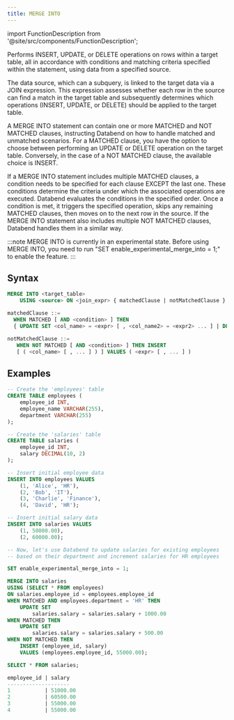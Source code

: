 ```yaml
---
title: MERGE INTO
---
```

import FunctionDescription from '@site/src/components/FunctionDescription';

<FunctionDescription description="Introduced: v1.2.89"/>

Performs INSERT, UPDATE, or DELETE operations on rows within a target table, all in accordance with conditions and matching criteria specified within the statement, using data from a specified source.

The data source, which can a subquery, is linked to the target data via a JOIN expression. This expression assesses whether each row in the source can find a match in the target table and subsequently determines which operations (INSERT, UPDATE, or DELETE) should be applied to the target table.

A MERGE INTO statement can contain one or more MATCHED and NOT MATCHED clauses, instructing Databend on how to handle matched and unmatched scenarios. For a MATCHED clause, you have the option to choose between performing an UPDATE or DELETE operation on the target table. Conversely, in the case of a NOT MATCHED clause, the available choice is INSERT.

If a MERGE INTO statement includes multiple MATCHED clauses, a condition needs to be specified for each clause EXCEPT the last one. These conditions determine the criteria under which the associated operations are executed. Databend evaluates the conditions in the specified order. Once a condition is met, it triggers the specified operation, skips any remaining MATCHED clauses, then moves on to the next row in the source. If the MERGE INTO statement also includes multiple NOT MATCHED clauses, Databend handles them in a similar way.

:::note
MERGE INTO is currently in an experimental state. Before using MERGE INTO, you need to run "SET enable_experimental_merge_into = 1;" to enable the feature.
:::

## Syntax

```sql
MERGE INTO <target_table> 
    USING <source> ON <join_expr> { matchedClause | notMatchedClause } [ ... ]

matchedClause ::=
  WHEN MATCHED [ AND <condition> ] THEN 
  { UPDATE SET <col_name> = <expr> [ , <col_name2> = <expr2> ... ] | DELETE } 

notMatchedClause ::=
   WHEN NOT MATCHED [ AND <condition> ] THEN INSERT 
   [ ( <col_name> [ , ... ] ) ] VALUES ( <expr> [ , ... ] )
```

## Examples

```sql
-- Create the 'employees' table
CREATE TABLE employees (
    employee_id INT,
    employee_name VARCHAR(255),
    department VARCHAR(255)
);

-- Create the 'salaries' table
CREATE TABLE salaries (
    employee_id INT,
    salary DECIMAL(10, 2)
);

-- Insert initial employee data
INSERT INTO employees VALUES
    (1, 'Alice', 'HR'),
    (2, 'Bob', 'IT'),
    (3, 'Charlie', 'Finance'),
    (4, 'David', 'HR');

-- Insert initial salary data
INSERT INTO salaries VALUES
    (1, 50000.00),
    (2, 60000.00);

-- Now, let's use Databend to update salaries for existing employees
-- based on their department and increment salaries for HR employees

SET enable_experimental_merge_into = 1;

MERGE INTO salaries
USING (SELECT * FROM employees)
ON salaries.employee_id = employees.employee_id
WHEN MATCHED AND employees.department = 'HR' THEN
    UPDATE SET
        salaries.salary = salaries.salary + 1000.00
WHEN MATCHED THEN
    UPDATE SET
        salaries.salary = salaries.salary + 500.00
WHEN NOT MATCHED THEN
    INSERT (employee_id, salary)
    VALUES (employees.employee_id, 55000.00);

SELECT * FROM salaries;

employee_id | salary
--------------------
1           | 51000.00
2           | 60500.00
3           | 55000.00
4           | 55000.00
```